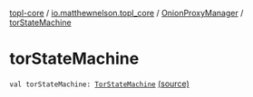 [topl-core](../../index.md) / [io.matthewnelson.topl_core](../index.md) / [OnionProxyManager](index.md) / [torStateMachine](./tor-state-machine.md)

# torStateMachine

`val torStateMachine: `[`TorStateMachine`](../../io.matthewnelson.topl_core.broadcaster/-tor-state-machine/index.md) [(source)](https://github.com/05nelsonm/TorOnionProxyLibrary-Android/blob/master/topl-core/src/main/java/io/matthewnelson/topl_core/OnionProxyManager.kt#L163)